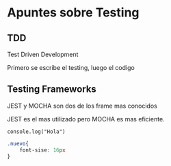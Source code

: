 # Apuntes sobre Testing


## TDD 

Test Driven Development

Primero se escribe el testing, luego el codigo



## Testing Frameworks

JEST y MOCHA son dos de los frame mas conocidos

JEST es el mas utilizado pero MOCHA es mas eficiente.

```JS
console.log("Hola")
```

```CSS
.nuevo{
    font-sise: 16px
}
```
